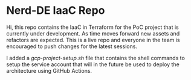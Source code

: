 # Nerd-DE IaaC Repo

Hi, this repo contains the IaaC in Terraform for the PoC project that is currently under development. As time moves forward new assets and refactors are expected. This is a live repo and everyone in the team is encouraged to push changes for the latest sessions.

I added a *gcp-project-setup.sh* file that contains the shell commands to setup the service account that will in the future be used to deploy the architecture using GitHub Actions. 